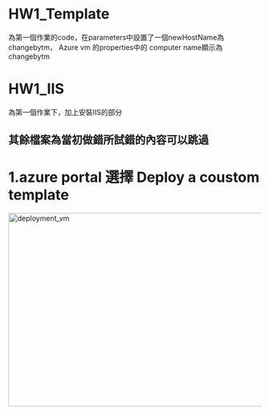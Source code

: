 # HW1_Template 
為第一個作業的code，在parameters中設置了一個newHostName為changebytm，
Azure vm 的properties中的 computer name顯示為changebytm

# HW1_IIS
為第一個作業下，加上安裝IIS的部分

## 其餘檔案為當初做錯所試錯的內容可以跳過

# 1.azure portal 選擇 Deploy a coustom template

<img width="576" height="385" alt="deployment_vm" src="https://github.com/user-attachments/assets/78e3f526-c7d7-4915-a1bd-8be54e924685" />

